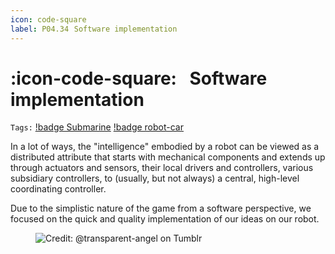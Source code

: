 ```yaml
---
icon: code-square
label: P04.34⠀Software implementation
---
```

# :icon-code-square:⠀Software implementation
`Tags:` [!badge Submarine](/projects/P04-submarine.md) [!badge robot-car]()

In a lot of ways, the "intelligence" embodied by a robot can be viewed as a distributed attribute that starts with mechanical components and extends up through actuators and sensors, their local drivers and controllers, various subsidiary controllers, to (usually, but not always) a central, high-level coordinating controller.

Due to the simplistic nature of the game from a software perspective, we focused on the quick and quality implementation of our ideas on our robot. 

<figure>
    <img src="https://64.media.tumblr.com/d103eb823dce2842c673f409f036857b/tumblr_mzx9wrdwFa1snc5kxo1_1280.gifv" alt="Credit: @transparent-angel on Tumblr">
</figure>
